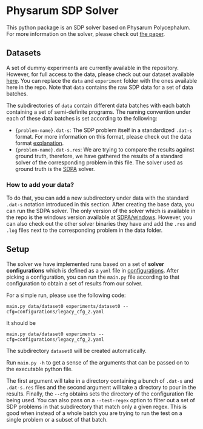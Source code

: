 # Physarum SDP Solver

This python package is an SDP solver based on Physarum Polycephalum. For more information on the solver, please check out [the paper](https://arxiv.org/abs/2111.02291).

## Datasets
A set of dummy experiments are currently available in the repository. However, for full access to the data, please check out our dataset available [here](https://drive.google.com/drive/folders/17RYqcK1B8t8l3sgTZVmOghgdRonbeTW0?usp=sharing). You can replace the `data` and `experiment` folder with the ones available here in the repo. Note that `data` contains the raw SDP data for a set of data batches.

The subdirectories of `data` contain different data batches with each batch containing a set of semi-definite programs. The naming convention under each of these data batches is set according to the following:
* `{problem-name}.dat-s`: The SDP problem itself in a standardized `.dat-s` format. For more information on this format, please check out the data format [explanation](./data/FORMAT.md).
* `{problem-name}.dat-s.res`: We are trying to compare the results against ground truth, therefore, we have gathered the results of a standard solver of the corresponding problem in this file. The solver used as ground truth is the [SDPA](https://sdpa.sourceforge.net/) solver.

### How to add your data?
To do that, you can add a new subdirectory under data with the standard `.dat-s` notation introduced in this section. After creating the base data, you can run the SDPA solver. The only version of the solver which is available in the repo is the windows version available at [SDPA/windows](./SDPA/windows/). However, you can also check out the other solver binaries they have and add the `.res` and `.log` files next to the corresponding problem in the data folder.

## Setup

The solver we have implemented runs based on a set of **solver configurations** which is defined as a `yaml` file in [configurations](./configurations/). After picking a configuration, you can run the `main.py` file according to that configuration to obtain a set of results from our solver.

For a simple run, please use the following code:
```
main.py data/dataset0 experiments/dataset0 --cfg=configurations/legacy_cfg_2.yaml
```
It should be 
```
main.py data/dataset0 experiments --cfg=configurations/legacy_cfg_2.yaml
```
The subdirectory ``dataset0`` will be created automatically. 

Run `main.py -h` to get a sense of the arguments that can be passed on to the executable python file.

The first argument will take in a directory containing a bunch of `.dat-s` and `.dat-s.res` files and the second argument will take a directory to pour in the results. Finally, the `--cfg` obtains sets the directory of the configuration file being used. You can also pass on a `--test-regex` option to filter out a set of SDP problems in that subdirectory that match only a given regex. This is good when instead of a whole batch you are trying to run the test on a single problem or a subset of that batch.
